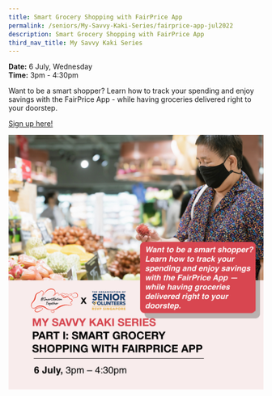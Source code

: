 ```yaml
---
title: Smart Grocery Shopping with FairPrice App
permalink: /seniors/My-Savvy-Kaki-Series/fairprice-app-jul2022
description: Smart Grocery Shopping with FairPrice App
third_nav_title: My Savvy Kaki Series
---
```

**Date:** 6 July, Wednesday
<br> **Time:** 3pm - 4:30pm

Want to be a smart shopper? Learn how to track your spending and enjoy savings with the FairPrice App - while having groceries delivered right to your doorstep. 

[Sign up here!](https://go.gov.sg/seniors-fairpriceapp-july22)

![free webinars on smart grocery shopping with fairprice app for seniors](/images/Jul%202022/6%20Jul_Seniors.jpeg)